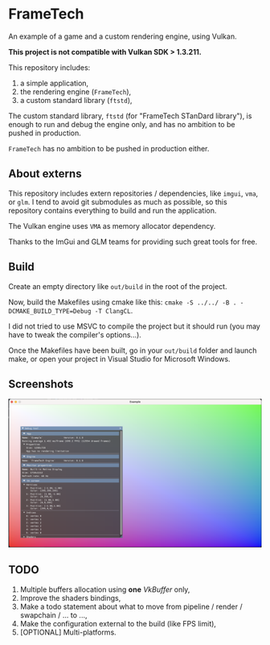 # FrameTech

An example of a game and a custom rendering engine, using Vulkan.

**This project is not compatible with Vulkan SDK > 1.3.211.**

This repository includes:

1. a simple application,
2. the rendering engine (`FrameTech`),
3. a custom standard library (`ftstd`),

The custom standard library, `ftstd` (for "FrameTech STanDard library"), is enough to run and debug the engine only, and has no ambition to be
pushed in production.

`FrameTech` has no ambition to be pushed in production either.

## About externs

This repository includes extern repositories / dependencies, like `imgui`, `vma`, or `glm`.
I tend to avoid git submodules as much as possible, so this repository contains everything to build and run the application.

The Vulkan engine uses `VMA` as memory allocator dependency. 

Thanks to the ImGui and GLM teams for providing such great tools for free.

## Build

Create an empty directory like `out/build` in the root of the project.

Now, build the Makefiles using cmake like this: `cmake -S ../../ -B . -DCMAKE_BUILD_TYPE=Debug -T ClangCL`.

I did not tried to use MSVC to compile the project but it should run (you may have to tweak the compiler's options...).

Once the Makefiles have been built, go in your `out/build` folder and launch make,
 or open your project in Visual Studio for Microsoft Windows.

## Screenshots

![State at December 15 of 2022](docs/images/state_12152022.png "State of 15th of December, 2022")

## TODO

1. Multiple buffers allocation using **one** _VkBuffer_ only,
2. Improve the shaders bindings,
3. Make a todo statement about what to move from pipeline / render / swapchain / ... to ...,
4. Make the configuration external to the build (like FPS limit),
5. [OPTIONAL] Multi-platforms.
